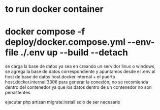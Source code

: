 # to run docker container
# docker compose -f deploy/docker.compose.yml --env-file ./.env up --build --detach
se carga la base de datos ya sea en creando un servidor linux o windows, se agrega la base de datos correspondiente y apuntamos desde el .env al host de base de datos host.docker.internal + el puerto host.docker.internal:3306 para generar la conexión, no se recomienda dentro del contenedor ya que los datos dentro de un contenedor no son persistentes.

ejecutar php artisan migrate:install solo de ser necesario